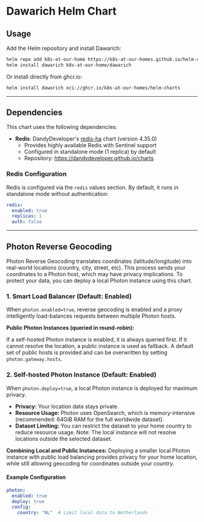 
# Dawarich Helm Chart

## Usage

Add the Helm repository and install Dawarich:

```bash
helm repo add k8s-at-our-home https://k8s-at-our-homes.github.io/helm-charts/
helm install dawarich k8s-at-our-home/dawarich
```

Or install directly from ghcr.io:

```bash
helm install dawarich oci://ghcr.io/k8s-at-our-homes/helm-charts
```

---

## Dependencies

This chart uses the following dependencies:

- **Redis**: DandyDeveloper's [redis-ha](https://github.com/DandyDeveloper/charts/tree/master/charts/redis-ha) chart (version 4.35.0)
  - Provides highly available Redis with Sentinel support
  - Configured in standalone mode (1 replica) by default
  - Repository: https://dandydeveloper.github.io/charts

### Redis Configuration

Redis is configured via the `redis` values section. By default, it runs in standalone mode without authentication:

```yaml
redis:
  enabled: true
  replicas: 1
  auth: false
```

---

## Photon Reverse Geocoding

Photon Reverse Geocoding translates coordinates (latitude/longitude) into real-world locations (country, city, street, etc). This process sends your coordinates to a Photon host, which may have privacy implications. To protect your data, you can deploy a local Photon instance using this chart.

### 1. Smart Load Balancer (Default: Enabled)

When `photon.enabled=true`, reverse geocoding is enabled and a proxy intelligently load-balances requests between multiple Photon hosts.

**Public Photon Instances (queried in round-robin):**

If a self-hosted Photon instance is enabled, it is always queried first. If it cannot resolve the location, a public instance is used as fallback. A default set of public hosts is provided and can be overwritten by setting `photon.gateway.hosts`.

### 2. Self-hosted Photon Instance (Default: Enabled)

When `photon.deploy=true`, a local Photon instance is deployed for maximum privacy.

- **Privacy:** Your location data stays private.
- **Resource Usage:** Photon uses OpenSearch, which is memory-intensive (recommended: 64GiB RAM for the full worldwide dataset).
- **Dataset Limiting:** You can restrict the dataset to your home country to reduce resource usage. Note: The local instance will not resolve locations outside the selected dataset.

**Combining Local and Public Instances:**
Deploying a smaller local Photon instance with public load balancing provides privacy for your home location, while still allowing geocoding for coordinates outside your country.

#### Example Configuration

```yaml
photon:
  enabled: true
  deploy: true
  config:
    country: "NL"  # Limit local data to Netherlands
```
